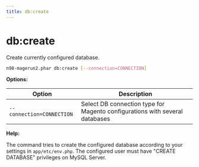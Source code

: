 ```yaml
---
title: db:create
---
```


# db:create

Create currently configured database.

```sh
n98-magerun2.phar db:create [--connection=CONNECTION]
```

**Options:**

| Option                   | Description                                                                 |
|--------------------------|-----------------------------------------------------------------------------|
| `--connection=CONNECTION`| Select DB connection type for Magento configurations with several databases |

**Help:**

The command tries to create the configured database according to your settings in `app/etc/env.php`. The configured user must have "CREATE DATABASE" privileges on MySQL Server.
